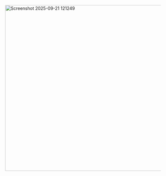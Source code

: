 
<img width="1687" height="538" alt="Screenshot 2025-09-21 121249" src="https://github.com/user-attachments/assets/4fbf9bd5-6ccd-47d5-96e7-36a725de475c" />
